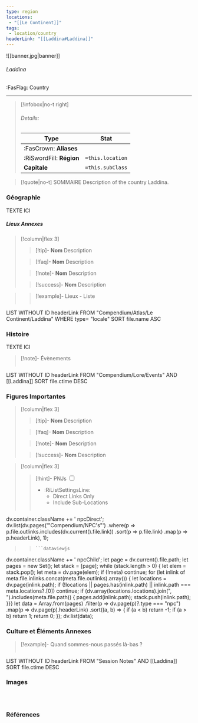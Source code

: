 ```yaml
---
type: region
locations:
 - "[[Le Continent]]"
tags:
 - location/country
headerLink: "[[Laddina#Laddina]]"
---
```


![[banner.jpg|banner]]
###### Laddina
<span class="sub2">:FasFlag: Country</span>
___

> [!infobox|no-t right]
> ###### Details:
> | Type | Stat |
> | ---- | ---- |
> | :FasCrown: **Aliases**   |  |
> | :RiSwordFill: **Région** |  `=this.location`|
> | **Capitale** |  `=this.subClass`|

> [!quote|no-t] SOMMAIRE
>Description of the country Laddina.

### Géographie
TEXTE ICI

##### Lieux Annexes
> [!column|flex 3]
>
> > [!tip]- **Nom**
> > Description
>
> > [!faq]- **Nom**
> > Description
>
> > [!note]- **Nom**
> > Description
>
> > [!success]- **Nom**
> > Description

>
>> [!example]- Lieux - Liste
>>```dataview
LIST WITHOUT ID headerLink
FROM "Compendium/Atlas/Le Continent/Laddina"
WHERE type= "locale"
SORT file.name ASC

### Histoire
TEXTE ICI

> [!note]- Évènements
>```dataview
LIST WITHOUT ID headerLink
FROM "Compendium/Lore/Events" AND [[Laddina]]
SORT file.ctime DESC


### Figures Importantes
> [!column|flex 3]
>
> > [!tip]- **Nom**
> > Description
>
> > [!faq]- **Nom**
> > Description
>
> > [!note]- **Nom**
> > Description
>
> > [!success]- **Nom**
> > Description


> [!column|flex 3]
> > [!hint]-  PNJs
> > <input type="checkbox" id="npc"/><ul class="sortMenu"><li class="sortIcon">:RiListSettingsLine:<ul class="dropdown npcedit"><li><label for="npc" class="directLabel active">Direct Links Only</label></li><li><label for="npc" class="childLabel">Include Sub-Locations</label></li></ul></li></ul>
> >```dataviewjs
dv.container.className += ' npcDirect';
dv.list(dv.pages('"Compendium/NPC\'s"')
 .where(p => p.file.outlinks.includes(dv.current().file.link))
.sort(p => p.file.link)
.map(p => p.headerLink), 1);
>>```
>>```dataviewjs
dv.container.className += ' npcChild';
let page = dv.current().file.path;
let pages = new Set();
let stack = [page];
while (stack.length > 0) {
let elem = stack.pop();
let meta = dv.page(elem);
if (!meta) continue;
for (let inlink of meta.file.inlinks.concat(meta.file.outlinks).array()) {
let locations = dv.page(inlink.path);
if (!locations || pages.has(inlink.path) || inlink.path === meta.locations?.[0]) continue;
 if (dv.array(locations.locations).join(", ").includes(meta.file.path)) {
 pages.add(inlink.path);
 stack.push(inlink.path);
}}}
let data = Array.from(pages)
.filter(p => dv.page(p)?.type === "npc")
.map(p => dv.page(p).headerLink)
.sort((a, b) => {
if (a < b) return -1;
if (a > b) return 1;
return 0;
});
dv.list(data);


### Culture et Éléments Annexes
> [!example]- Quand sommes-nous passés là-bas ?
>```dataview
LIST WITHOUT ID headerLink
FROM "Session Notes" AND [[Laddina]]
SORT file.ctime DESC


### Images
```image-layout-masonry-3



```

### Références




